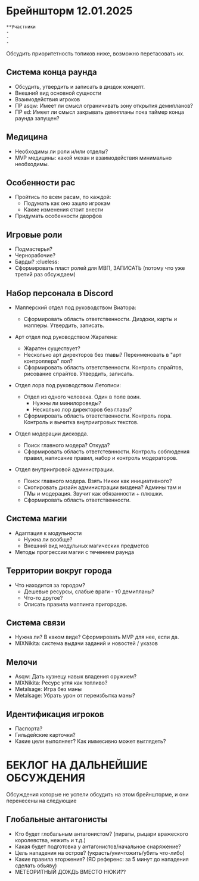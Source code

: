 # Брейншторм 12.01.2025

```admonish info
**Участники
- 
- 
- 
```
Обсудить приоритетность топиков ниже, возможно перетасовать их.

## Система конца раунда
- Обсудить, утвердить и записать в диздок концепт.
- Внешний вид основной сущности
- Взаимодействия игроков
- ПР asqw: Имеет ли смысл ограничивать зону открытия демипланов?
- ПР ed: Имеет ли смысл закрывать демипланы пока таймер конца раунда запущен?

## Медицина
- Необходимы ли роли и/или отделы? 
- MVP медицины: какой механ и взаимодействия минимально необходимы.

## Особенности рас
- Пройтись по всем расам, по каждой:
  - Подумать как оно зашло игрокам
  - Какие изменения стоит внести
- Придумать особенности дворфов

## Игровые роли
- Подмастерья?
- Чернорабочие?
- Барды? :clueless:
- Сформировать пласт ролей для МВП, ЗАПИСАТЬ (потому что уже третий раз обсуждаем)

## Набор персонала в Discord
- Мапперский отдел под руководством Виатора:
  - Сформировать область ответственности. Диздоки, карты и мапперы. Утвердить, записать.

- Арт отдел под руководством Жаратена:
  - Жаратен существует? 
  - Несколько арт директоров без главы? Переименовать в "арт контроллера" лол?
  - Сформировать область ответственности. Контроль спрайтов, рисование спрайтов. Утвердить, записать.

- Отдел лора под руководством Летописи:
  - Отдел из одного человека. Один в поле воин.
    - Нужны ли минилороведы?
    - Несколько лор директоров без главы?
  - Сформировать область ответственности. Контроль лора. Контроль и вычитка внутриигровых текстов. 

- Отдел модерации дискорда.
  - Поиск главного модера? Откуда? 
  - Сформировать область ответстевнности. Контроль соблюдения правил, написание правил, набор и контроль модераторов.

- Отдел внутриигровой администрации.
  - Поиск главного модера. Взять Никки как инициативного?
  - Скопировать дизайн администрации виздена? Админы там и ГМы и модерация. Звучит как обязанности + плюшки.
  - Сформировать область ответственности.

## Система магии
- Адаптация к модульности
  - Нужна ли вообще?
  - Внешний вид модульных магических предметов
- Методы прогрессии магии с течением раунда

## Территории вокруг города
- Что находится за городом?
  - Дешевые ресурсы, слабые враги - т0 демипланы?
  - Что-то другое?
  - Описать правила маппинга пригородов.

## Система связи 
- Нужна ли? В каком виде? Сформировать MVP для нее, если да.
- MIXNikita: система выдачи заданий и новостей / указов

## Мелочи
- Asqw: Дать кузнецу навык владения оружием?
- MIXNikita: Ресурс угля как топливо?
- Metalsage: Игра без маны
- Metalsage: Убрать урон от переизбытка маны?

## Идентификация игроков
- Паспорта?
- Гильдейские карточки?
- Какие цели выполняет? Как иммесивно может выглядеть?


# БЕКЛОГ НА ДАЛЬНЕЙШИЕ ОБСУЖДЕНИЯ
Обсуждения которые не успели обсудить на этом брейншторме, и они перенесены на следующие

## Глобальные антагонисты
- Кто будет глобальным антагонистом? (пираты, рыцари вражеского королевства, нежить и т.д.)
- Какая будет подготовка у антагонистов/начальное снаряжение?
- Цель нападения на остров? (украсть/уничтожить/убить что-либо)
- Какие правила вторжения? (ЯО референс: за 5 минут до нападения сделать обьяву)
- МЕТЕОРИТНЫЙ ДОЖДЬ ВМЕСТО НЮКИ??